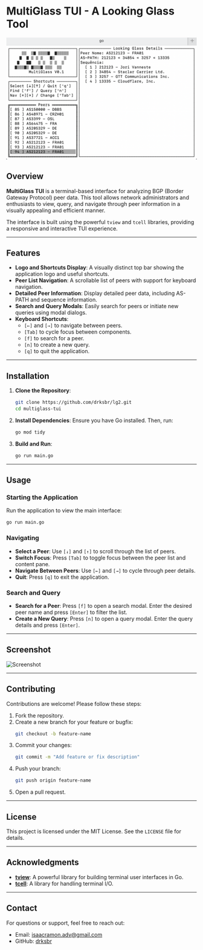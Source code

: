 # MultiGlass TUI - A Looking Glass Tool

![Screenshot](https://raw.githubusercontent.com/drksbr/lg2/refs/heads/main/screenshot.png)

## Overview

**MultiGlass TUI** is a terminal-based interface for analyzing BGP (Border Gateway Protocol) peer data. This tool allows network administrators and enthusiasts to view, query, and navigate through peer information in a visually appealing and efficient manner.

The interface is built using the powerful `tview` and `tcell` libraries, providing a responsive and interactive TUI experience.

---

## Features

- **Logo and Shortcuts Display**: A visually distinct top bar showing the application logo and useful shortcuts.
- **Peer List Navigation**: A scrollable list of peers with support for keyboard navigation.
- **Detailed Peer Information**: Display detailed peer data, including AS-PATH and sequence information.
- **Search and Query Modals**: Easily search for peers or initiate new queries using modal dialogs.
- **Keyboard Shortcuts**:
  - `[←]` and `[→]` to navigate between peers.
  - `[Tab]` to cycle focus between components.
  - `[f]` to search for a peer.
  - `[n]` to create a new query.
  - `[q]` to quit the application.

---

## Installation

1. **Clone the Repository**:

   ```bash
   git clone https://github.com/drksbr/lg2.git
   cd multiglass-tui
   ```

2. **Install Dependencies**:
   Ensure you have Go installed. Then, run:

   ```bash
   go mod tidy
   ```

3. **Build and Run**:
   ```bash
   go run main.go
   ```

---

## Usage

### Starting the Application

Run the application to view the main interface:

```bash
go run main.go
```

### Navigating

- **Select a Peer**: Use `[↓]` and `[↑]` to scroll through the list of peers.
- **Switch Focus**: Press `[Tab]` to toggle focus between the peer list and content pane.
- **Navigate Between Peers**: Use `[←]` and `[→]` to cycle through peer details.
- **Quit**: Press `[q]` to exit the application.

### Search and Query

- **Search for a Peer**: Press `[f]` to open a search modal. Enter the desired peer name and press `[Enter]` to filter the list.
- **Create a New Query**: Press `[n]` to open a query modal. Enter the query details and press `[Enter]`.

---

## Screenshot

![Screenshot](https://via.placeholder.com/800x400?text=MultiGlass+TUI+Screenshot)

---

## Contributing

Contributions are welcome! Please follow these steps:

1. Fork the repository.
2. Create a new branch for your feature or bugfix:
   ```bash
   git checkout -b feature-name
   ```
3. Commit your changes:
   ```bash
   git commit -m "Add feature or fix description"
   ```
4. Push your branch:
   ```bash
   git push origin feature-name
   ```
5. Open a pull request.

---

## License

This project is licensed under the MIT License. See the `LICENSE` file for details.

---

## Acknowledgments

- **[tview](https://github.com/rivo/tview)**: A powerful library for building terminal user interfaces in Go.
- **[tcell](https://github.com/gdamore/tcell)**: A library for handling terminal I/O.

---

## Contact

For questions or support, feel free to reach out:

- Email: isaacramon.adv@gmail.com
- GitHub: [drksbr](https://github.com/drksbr)
